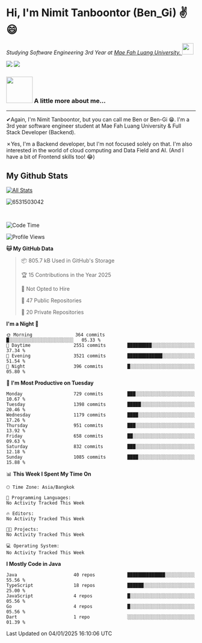 # Hi, I'm Nimit Tanboontor (Ben_Gi) ✌😄
<p><em>Studying Software Engineering 3rd Year at <a href="https://en.mfu.ac.th/home.html"> Mae Fah Luang University.
</a><img src="https://media.giphy.com/media/WUlplcMpOCEmTGBtBW/giphy.gif" width="30"> </em></p>


[![](https://img.shields.io/badge/linkedin-%230077B5.svg?style=for-the-badge&logo=linkedin)]([https://www.linkedin.com/in/thanaphoom-babparn/](https://www.linkedin.com/in/nimit-tanbooutor-798139246/))
[![](https://img.shields.io/badge/Medium-12100E?style=for-the-badge&logo=medium&logoColor=white)](https://medium.com/@nimittanbooutor)

### <img src="https://media.giphy.com/media/VgCDAzcKvsR6OM0uWg/giphy.gif" width="70"> A little more about me...  

<hr> <!-- Horizontal line -->

&#10004;Again, I'm Nimit Tanboontor, but you can call me Ben or Ben-Gi 😁. I'm a 3rd year software engineer student at Mae Fah Luang University & Full Stack Developer (Backend).

&#10007;Yes, I'm a Backend developer, but I'm not focused solely on that. I'm also interested in the world of cloud computing and Data Field and AI. (And I have a bit of Frontend skills too! 😂)


## My Github Stats

[![All Stats](https://github-readme-stats.vercel.app/api?username=6531503042&show_icons=true&theme=algolia)](https://github.com/6531503042)

<p><img align="center" src="https://github-readme-streak-stats.herokuapp.com/?user=6531503042&" alt="6531503042" /></p>

<br />


<!--START_SECTION:waka-->
![Code Time](http://img.shields.io/badge/Code%20Time-257%20hrs%2036%20mins-blue)

![Profile Views](http://img.shields.io/badge/Profile%20Views-2-blue)

**🐱 My GitHub Data** 

> 📦 805.7 kB Used in GitHub's Storage 
 > 
> 🏆 15 Contributions in the Year 2025
 > 
> 🚫 Not Opted to Hire
 > 
> 📜 47 Public Repositories 
 > 
> 🔑 20 Private Repositories 
 > 
**I'm a Night 🦉** 

```text
🌞 Morning                364 commits         █░░░░░░░░░░░░░░░░░░░░░░░░   05.33 % 
🌆 Daytime                2551 commits        █████████░░░░░░░░░░░░░░░░   37.34 % 
🌃 Evening                3521 commits        █████████████░░░░░░░░░░░░   51.54 % 
🌙 Night                  396 commits         █░░░░░░░░░░░░░░░░░░░░░░░░   05.80 % 
```
📅 **I'm Most Productive on Tuesday** 

```text
Monday                   729 commits         ███░░░░░░░░░░░░░░░░░░░░░░   10.67 % 
Tuesday                  1398 commits        █████░░░░░░░░░░░░░░░░░░░░   20.46 % 
Wednesday                1179 commits        ████░░░░░░░░░░░░░░░░░░░░░   17.26 % 
Thursday                 951 commits         ███░░░░░░░░░░░░░░░░░░░░░░   13.92 % 
Friday                   658 commits         ██░░░░░░░░░░░░░░░░░░░░░░░   09.63 % 
Saturday                 832 commits         ███░░░░░░░░░░░░░░░░░░░░░░   12.18 % 
Sunday                   1085 commits        ████░░░░░░░░░░░░░░░░░░░░░   15.88 % 
```


📊 **This Week I Spent My Time On** 

```text
🕑︎ Time Zone: Asia/Bangkok

💬 Programming Languages: 
No Activity Tracked This Week

🔥 Editors: 
No Activity Tracked This Week

🐱‍💻 Projects: 
No Activity Tracked This Week

💻 Operating System: 
No Activity Tracked This Week
```

**I Mostly Code in Java** 

```text
Java                     40 repos            ██████████████░░░░░░░░░░░   55.56 % 
TypeScript               18 repos            ██████░░░░░░░░░░░░░░░░░░░   25.00 % 
JavaScript               4 repos             █░░░░░░░░░░░░░░░░░░░░░░░░   05.56 % 
Go                       4 repos             █░░░░░░░░░░░░░░░░░░░░░░░░   05.56 % 
Dart                     1 repo              ░░░░░░░░░░░░░░░░░░░░░░░░░   01.39 % 
```




 Last Updated on 04/01/2025 16:10:06 UTC
<!--END_SECTION:waka-->
